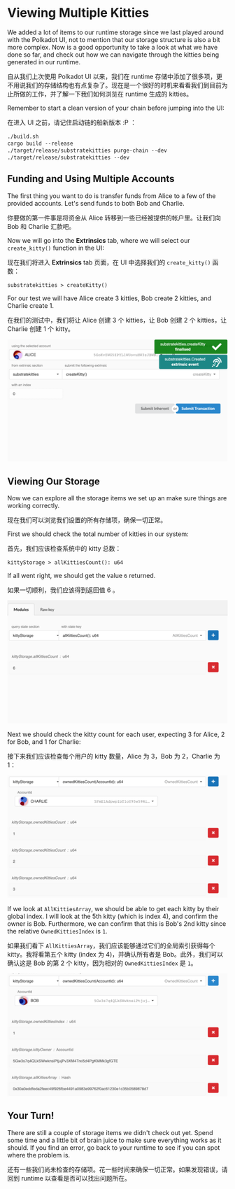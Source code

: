 Viewing Multiple Kitties
===

We added a lot of items to our runtime storage since we last played around with the Polkadot UI, not to mention that our storage structure is also a bit more complex. Now is a good opportunity to take a look at what we have done so far, and check out how we can navigate through the kitties being generated in our runtime.

自从我们上次使用 Polkadot UI 以来，我们在 runtime 存储中添加了很多项，更不用说我们的存储结构也有点复杂了。现在是一个很好的时机来看看我们到目前为止所做的工作，并了解一下我们如何浏览在 runtime 生成的 kitties。

Remember to start a clean version of your chain before jumping into the UI:

在进入 UI 之前，请记住启动链的船新版本 :P ：

```
./build.sh
cargo build --release
./target/release/substratekitties purge-chain --dev
./target/release/substratekitties --dev
```

## Funding and Using Multiple Accounts

The first thing you want to do is transfer funds from Alice to a few of the provided accounts. Let's send funds to both Bob and Charlie.

你要做的第一件事是将资金从 Alice 转移到一些已经被提供的帐户里。让我们向 Bob 和 Charlie 汇款吧。

Now we will go into the **Extrinsics** tab, where we will select our `create_kitty()` function in the UI:

现在我们将进入 **Extrinsics** tab 页面，在 UI 中选择我们的 `create_kitty()` 函数：

```
substratekitties > createKitty()
```

For our test we will have Alice create 3 kitties, Bob create 2 kitties, and Charlie create 1.

在我们的测试中，我们将让 Alice 创建 3 个 kitties，让 Bob 创建 2 个 kitties，让 Charlie 创建 1 个 kitty。

![An image of Alice creating a Kitty](./assets/alice-creates-kitty.png)

## Viewing Our Storage

Now we can explore all the storage items we set up an make sure things are working correctly.

现在我们可以浏览我们设置的所有存储项，确保一切正常。

First we should check the total number of kitties in our system:

首先，我们应该检查系统中的 kitty 总数：

```
kittyStorage > allKittiesCount(): u64
```

If all went right, we should get the value `6` returned.

如果一切顺利，我们应该得到返回值 6 。

![An image of AllKittiesCount](./assets/all-kitties-count.png)

Next we should check the kitty count for each user, expecting 3 for Alice, 2 for Bob, and 1 for Charlie:

接下来我们应该检查每个用户的 kitty 数量，Alice 为 3，Bob 为 2，Charlie 为 1：

![An image of individual kitty count](./assets/owner-kitty-count.png)

If we look at `AllKittiesArray`, we should be able to get each kitty by their global index. I will look at the 5th kitty (which is index 4), and confirm the owner is Bob. Furthermore, we can confirm that this is Bob's 2nd kitty since the relative `OwnedKittiesIndex` is `1`.

如果我们看下 `AllKittiesArray`，我们应该能够通过它们的全局索引获得每个 kitty。我将看第五个 kitty (index 为 4)，并确认所有者是 Bob。此外，我们可以确认这是 Bob 的第 2 个 kitty，因为相对的 `OwnedKittiesIndex` 是 `1`。

![An image of Bob's kitty in storage](./assets/bob-owned-kitty.png)

## Your Turn!

There are still a couple of storage items we didn't check out yet. Spend some time and a little bit of brain juice to make sure everything works as it should. If you find an error, go back to your runtime to see if you can spot where the problem is.

还有一些我们尚未检查的存储项。花一些时间来确保一切正常。如果发现错误，请回到 runtime 以查看是否可以找出问题所在。
